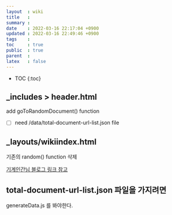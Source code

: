 ```yaml
---
layout  : wiki
title   : 
summary : 
date    : 2022-03-16 22:17:04 +0900
updated : 2022-03-16 22:49:46 +0900
tags    : 
toc     : true
public  : true
parent  : 
latex   : false
---
```

* TOC
{:toc}

## _includes > header.html

add goToRandomDocument() function

* [ ] need /data/total-document-url-list.json file

## _layouts/wikiindex.html

기존의 random() function 삭제

[기계인간님 블로그 링크 참고](https://johngrib.github.io/wiki/blog/this/random-link/)

## total-document-url-list.json 파일을 가지려면

generateData.js 를 봐야한다.




